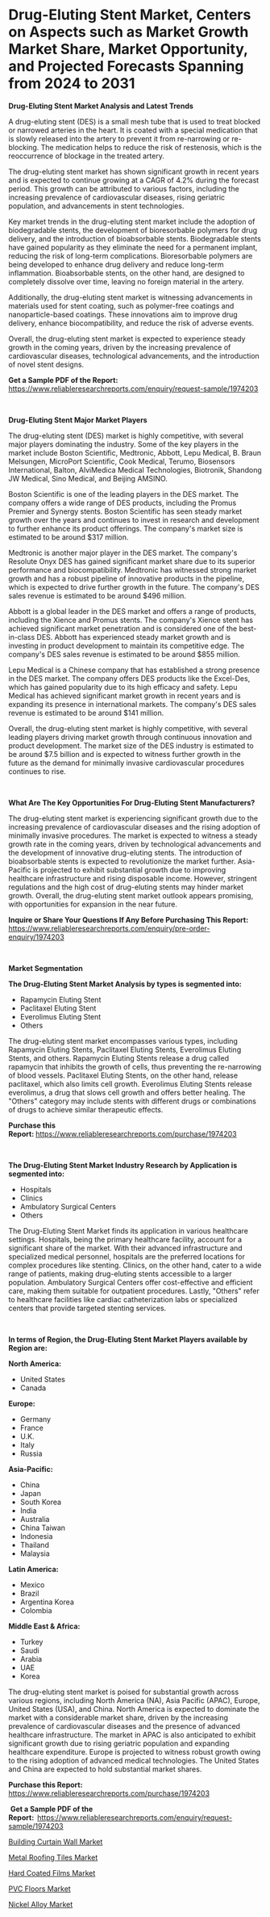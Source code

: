 <p><h1>Drug-Eluting Stent Market, Centers on Aspects such as Market Growth Market Share, Market Opportunity, and Projected Forecasts Spanning from 2024 to 2031</h1></p><p><strong>Drug-Eluting Stent Market Analysis and Latest Trends</strong></p>
<p><p>A drug-eluting stent (DES) is a small mesh tube that is used to treat blocked or narrowed arteries in the heart. It is coated with a special medication that is slowly released into the artery to prevent it from re-narrowing or re-blocking. The medication helps to reduce the risk of restenosis, which is the reoccurrence of blockage in the treated artery. </p><p>The drug-eluting stent market has shown significant growth in recent years and is expected to continue growing at a CAGR of 4.2% during the forecast period. This growth can be attributed to various factors, including the increasing prevalence of cardiovascular diseases, rising geriatric population, and advancements in stent technologies.</p><p>Key market trends in the drug-eluting stent market include the adoption of biodegradable stents, the development of bioresorbable polymers for drug delivery, and the introduction of bioabsorbable stents. Biodegradable stents have gained popularity as they eliminate the need for a permanent implant, reducing the risk of long-term complications. Bioresorbable polymers are being developed to enhance drug delivery and reduce long-term inflammation. Bioabsorbable stents, on the other hand, are designed to completely dissolve over time, leaving no foreign material in the artery.</p><p>Additionally, the drug-eluting stent market is witnessing advancements in materials used for stent coating, such as polymer-free coatings and nanoparticle-based coatings. These innovations aim to improve drug delivery, enhance biocompatibility, and reduce the risk of adverse events.</p><p>Overall, the drug-eluting stent market is expected to experience steady growth in the coming years, driven by the increasing prevalence of cardiovascular diseases, technological advancements, and the introduction of novel stent designs.</p></p>
<p><strong>Get a Sample PDF of the Report:&nbsp;</strong> <a href="https://www.reliableresearchreports.com/enquiry/request-sample/1974203">https://www.reliableresearchreports.com/enquiry/request-sample/1974203</a></p>
<p>&nbsp;</p>
<p><strong>Drug-Eluting Stent Major Market Players</strong></p>
<p><p>The drug-eluting stent (DES) market is highly competitive, with several major players dominating the industry. Some of the key players in the market include Boston Scientific, Medtronic, Abbott, Lepu Medical, B. Braun Melsungen, MicroPort Scientific, Cook Medical, Terumo, Biosensors International, Balton, AlviMedica Medical Technologies, Biotronik, Shandong JW Medical, Sino Medical, and Beijing AMSINO.</p><p>Boston Scientific is one of the leading players in the DES market. The company offers a wide range of DES products, including the Promus Premier and Synergy stents. Boston Scientific has seen steady market growth over the years and continues to invest in research and development to further enhance its product offerings. The company's market size is estimated to be around $317 million.</p><p>Medtronic is another major player in the DES market. The company's Resolute Onyx DES has gained significant market share due to its superior performance and biocompatibility. Medtronic has witnessed strong market growth and has a robust pipeline of innovative products in the pipeline, which is expected to drive further growth in the future. The company's DES sales revenue is estimated to be around $496 million.</p><p>Abbott is a global leader in the DES market and offers a range of products, including the Xience and Promus stents. The company's Xience stent has achieved significant market penetration and is considered one of the best-in-class DES. Abbott has experienced steady market growth and is investing in product development to maintain its competitive edge. The company's DES sales revenue is estimated to be around $855 million.</p><p>Lepu Medical is a Chinese company that has established a strong presence in the DES market. The company offers DES products like the Excel-Des, which has gained popularity due to its high efficacy and safety. Lepu Medical has achieved significant market growth in recent years and is expanding its presence in international markets. The company's DES sales revenue is estimated to be around $141 million.</p><p>Overall, the drug-eluting stent market is highly competitive, with several leading players driving market growth through continuous innovation and product development. The market size of the DES industry is estimated to be around $7.5 billion and is expected to witness further growth in the future as the demand for minimally invasive cardiovascular procedures continues to rise.</p></p>
<p>&nbsp;</p>
<p><strong>What Are The Key Opportunities For Drug-Eluting Stent Manufacturers?</strong></p>
<p><p>The drug-eluting stent market is experiencing significant growth due to the increasing prevalence of cardiovascular diseases and the rising adoption of minimally invasive procedures. The market is expected to witness a steady growth rate in the coming years, driven by technological advancements and the development of innovative drug-eluting stents. The introduction of bioabsorbable stents is expected to revolutionize the market further. Asia-Pacific is projected to exhibit substantial growth due to improving healthcare infrastructure and rising disposable income. However, stringent regulations and the high cost of drug-eluting stents may hinder market growth. Overall, the drug-eluting stent market outlook appears promising, with opportunities for expansion in the near future.</p></p>
<p><strong>Inquire or Share Your Questions If Any Before Purchasing This Report:</strong> <a href="https://www.reliableresearchreports.com/enquiry/pre-order-enquiry/1974203">https://www.reliableresearchreports.com/enquiry/pre-order-enquiry/1974203</a></p>
<p>&nbsp;</p>
<p><strong>Market Segmentation</strong></p>
<p><strong>The Drug-Eluting Stent Market Analysis by types is segmented into:</strong></p>
<p><ul><li>Rapamycin Eluting Stent</li><li>Paclitaxel Eluting Stent</li><li>Everolimus Eluting Stent</li><li>Others</li></ul></p>
<p><p>The drug-eluting stent market encompasses various types, including Rapamycin Eluting Stents, Paclitaxel Eluting Stents, Everolimus Eluting Stents, and others. Rapamycin Eluting Stents release a drug called rapamycin that inhibits the growth of cells, thus preventing the re-narrowing of blood vessels. Paclitaxel Eluting Stents, on the other hand, release paclitaxel, which also limits cell growth. Everolimus Eluting Stents release everolimus, a drug that slows cell growth and offers better healing. The "Others" category may include stents with different drugs or combinations of drugs to achieve similar therapeutic effects.</p></p>
<p><strong>Purchase this Report:&nbsp;</strong><a href="https://www.reliableresearchreports.com/purchase/1974203">https://www.reliableresearchreports.com/purchase/1974203</a></p>
<p>&nbsp;</p>
<p><strong>The Drug-Eluting Stent Market Industry Research by Application is segmented into:</strong></p>
<p><ul><li>Hospitals</li><li>Clinics</li><li>Ambulatory Surgical Centers</li><li>Others</li></ul></p>
<p><p>The Drug-Eluting Stent Market finds its application in various healthcare settings. Hospitals, being the primary healthcare facility, account for a significant share of the market. With their advanced infrastructure and specialized medical personnel, hospitals are the preferred locations for complex procedures like stenting. Clinics, on the other hand, cater to a wide range of patients, making drug-eluting stents accessible to a larger population. Ambulatory Surgical Centers offer cost-effective and efficient care, making them suitable for outpatient procedures. Lastly, "Others" refer to healthcare facilities like cardiac catheterization labs or specialized centers that provide targeted stenting services.</p></p>
<p>&nbsp;</p>
<p><strong>In terms of Region, the Drug-Eluting Stent Market Players available by Region are:</strong></p>
<p>
    <p> <strong> North America: </strong>
        <ul>
            <li>United States</li>
            <li>Canada</li>
        </ul>
        </p> 
    <p> <strong> Europe: </strong>
        <ul>
            <li>Germany</li>
            <li>France</li>
            <li>U.K.</li>
            <li>Italy</li>
            <li>Russia</li>
        </ul>
        </p> 
    <p> <strong> Asia-Pacific: </strong>
        <ul>
            <li>China</li>
            <li>Japan</li>
            <li>South Korea</li>
            <li>India</li>
            <li>Australia</li>
            <li>China Taiwan</li>
            <li>Indonesia</li>
            <li>Thailand</li>
            <li>Malaysia</li>
        </ul>
        </p> 
    <p> <strong> Latin America: </strong>
        <ul>
            <li>Mexico</li>
            <li>Brazil</li>
            <li>Argentina Korea</li>
            <li>Colombia</li>
        </ul>
        </p> 
    <p> <strong> Middle East & Africa: </strong>
        <ul>
            <li>Turkey</li>
            <li>Saudi</li>
            <li>Arabia</li>
            <li>UAE</li>
            <li>Korea</li>
        </ul>
    </p>
    </p>
<p><p>The drug-eluting stent market is poised for substantial growth across various regions, including North America (NA), Asia Pacific (APAC), Europe, United States (USA), and China. North America is expected to dominate the market with a considerable market share, driven by the increasing prevalence of cardiovascular diseases and the presence of advanced healthcare infrastructure. The market in APAC is also anticipated to exhibit significant growth due to rising geriatric population and expanding healthcare expenditure. Europe is projected to witness robust growth owing to the rising adoption of advanced medical technologies. The United States and China are expected to hold substantial market shares.</p></p>
<p><strong>Purchase this Report: </strong><a href="https://www.reliableresearchreports.com/purchase/1974203">https://www.reliableresearchreports.com/purchase/1974203</a></p>
<p>&nbsp;<strong>Get a Sample PDF of the Report:&nbsp;&nbsp;</strong><a href="https://www.reliableresearchreports.com/enquiry/request-sample/1974203">https://www.reliableresearchreports.com/enquiry/request-sample/1974203</a></p>
<p><strong></strong></p>
<p><p><a href="https://medium.com/@earlernser/building-curtain-wall-market-size-reveals-the-best-marketing-channels-in-global-industry-d2321f6a9865">Building Curtain Wall Market</a></p><p><a href="https://medium.com/@earlernser/metal-roofing-tiles-market-trends-forecast-and-competitive-analysis-to-2031-98dbb69ee269">Metal Roofing Tiles Market</a></p><p><a href="https://medium.com/@earlernser/decoding-hard-coated-films-market-metrics-market-share-trends-and-growth-patterns-b06f67f2ae8a">Hard Coated Films Market</a></p><p><a href="https://medium.com/@earlernser/analyzing-pvc-floors-market-global-industry-perspective-and-forecast-2024-to-2031-75b851665ddb">PVC Floors Market</a></p><p><a href="https://medium.com/@earlernser/nickel-alloy-market-outlook-industry-overview-and-forecast-2024-to-2031-4d09b17ae2b2">Nickel Alloy Market</a></p></p>